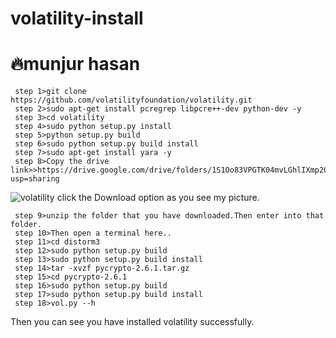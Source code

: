# volatility-install
# 🔥munjur hasan
     step 1>git clone https://github.com/volatilityfoundation/volatility.git
     step 2>sudo apt-get install pcregrep libpcre++-dev python-dev -y
     step 3>cd volatility
     step 4>sudo python setup.py install
     step 5>python setup.py build
     step 6>sudo python setup.py build install
     step 7>sudo apt-get install yara -y
     step 8>Copy the drive link>>https://drive.google.com/drive/folders/1S1Oo83VPGTK04mvLGhlIXmp20ak43R2K?usp=sharing

![volatility](https://user-images.githubusercontent.com/70683405/123555616-976e5500-d7a8-11eb-8bad-576b2b010aad.png)
click the Download option as you see my picture.

     step 9>unzip the folder that you have downloaded.Then enter into that folder.
     step 10>Then open a terminal here..
     step 11>cd distorm3
     step 12>sudo python setup.py build
     step 13>sudo python setup.py build install
     step 14>tar -xvzf pycrypto-2.6.1.tar.gz
     step 15>cd pycrypto-2.6.1
     step 16>sudo python setup.py build
     step 17>sudo python setup.py build install
     step 18>vol.py --h

Then you can see you have installed volatility successfully.
